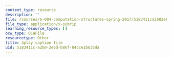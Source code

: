```yaml
---
content_type: resource
description: ''
file: /courses/6-004-computation-structures-spring-2017/5183411ca2b02e6db86f845ce1b63bda_TSmui37yrL8.srt
file_type: application/x-subrip
learning_resource_types: []
ocw_type: OCWFile
resourcetype: Other
title: 3play caption file
uid: 5183411c-a2b0-2e6d-b86f-845ce1b63bda
---
```

